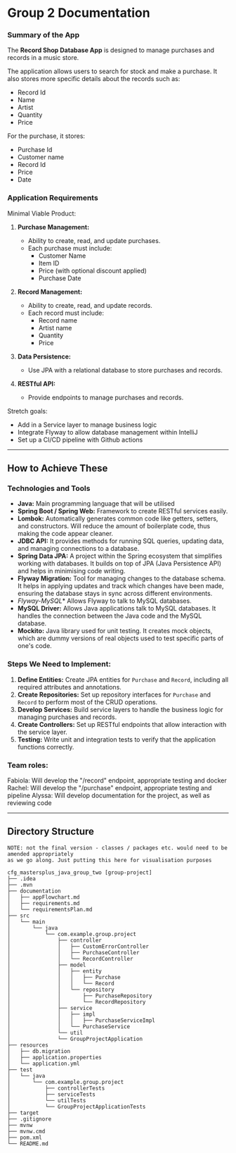 # Group 2 Documentation

### Summary of the App

The **Record Shop Database App** is designed to manage purchases and records in a music store.

The application allows users to search for stock and make a purchase. It also stores more specific details about the records such as:
- Record Id
- Name
- Artist
- Quantity
- Price

For the purchase, it stores: 
- Purchase Id
- Customer name 
- Record Id 
- Price 
- Date 

### Application Requirements

Minimal Viable Product: 

1. **Purchase Management:**
   - Ability to create, read, and update purchases.
   - Each purchase must include:
     - Customer Name
     - Item ID
     - Price (with optional discount applied)
     - Purchase Date


2. **Record Management:**
   - Ability to create, read, and update records.
   - Each record must include:
     - Record name
     - Artist name
     - Quantity
     - Price


3. **Data Persistence:**
   - Use JPA with a relational database to store purchases and records.


4. **RESTful API:**
   - Provide endpoints to manage purchases and records.


Stretch goals: 

- Add in a Service layer to manage business logic 
- Integrate Flyway to allow database management within IntelliJ
- Set up a CI/CD pipeline with Github actions

---

## How to Achieve These

### Technologies and Tools

- **Java:** Main programming language that will be utilised
- **Spring Boot / Spring Web:** Framework to create RESTful services easily.
- **Lombok:** Automatically generates common code like getters, setters, and constructors. Will reduce the amount of boilerplate code, thus making the code appear cleaner.
- **JDBC API:** It provides methods for running SQL queries, updating data, and managing connections to a database.
- **Spring Data JPA:** A project within the Spring ecosystem that simplifies working with databases. It builds on top of JPA (Java Persistence API) and helps in minimising code writing.
- **Flyway Migration:** Tool for managing changes to the database schema. It helps in applying updates and track which changes have been made, ensuring the database stays in sync across different environments.
- *Flyway-MySQL** Allows Flyway to talk to MySQL databases. 
- **MySQL Driver:** Allows Java applications talk to MySQL databases. It handles the connection between the Java code and the MySQL database.
- **Mockito:** Java library used for unit testing.  It creates mock objects, which are dummy versions of real objects used to test specific parts of one's code.

### Steps We Need to Implement:

1. **Define Entities:** Create JPA entities for `Purchase` and `Record`, including all required attributes and annotations.
2. **Create Repositories:** Set up repository interfaces for `Purchase` and `Record` to perform most of the CRUD operations.
3. **Develop Services:** Build service layers to handle the business logic for managing purchases and records.
4. **Create Controllers:** Set up RESTful endpoints that allow interaction with the service layer.
5. **Testing:** Write unit and integration tests to verify that the application functions correctly.

### Team roles: 

Fabiola: Will develop the "/record" endpoint, appropriate testing and docker 
Rachel: Will develop the "/purchase" endpoint, appropriate testing and pipeline 
Alyssa: Will develop documentation for the project, as well as reviewing code 

---

## Directory Structure

```
NOTE: not the final version - classes / packages etc. would need to be amended appropriately
as we go along. Just putting this here for visualisation purposes

cfg_mastersplus_java_group_two [group-project]
├── .idea
├── .mvn
├── documentation
│   ├── appFlowchart.md
│   ├── requirements.md
│   └── requirementsPlan.md
├── src
│   └── main
│       └── java
│           └── com.example.group.project
│               ├── controller
│               │   ├── CustomErrorController
│               │   ├── PurchaseController
│               │   └── RecordController
│               ├── model
│               │   ├── entity
│               │   │   ├── Purchase
│               │   │   └── Record
│               │   └── repository
│               │       ├── PurchaseRepository
│               │       └── RecordRepository
│               ├── service
│               │   ├── impl
│               │   │   ├── PurchaseServiceImpl
│               │   └── PurchaseService
│               └── util
│               └── GroupProjectApplication
├── resources
│   ├── db.migration
│   ├── application.properties
│   └── application.yml
├── test
│   └── java
│       └── com.example.group.project
│           ├── controllerTests
│           ├── serviceTests
│           └── utilTests
│           └── GroupProjectApplicationTests
├── target
├── .gitignore
├── mvnw
├── mvnw.cmd
├── pom.xml
└── README.md

```
